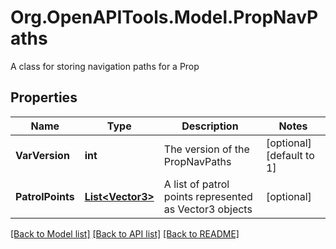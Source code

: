 # Org.OpenAPITools.Model.PropNavPaths
A class for storing navigation paths for a Prop

## Properties

Name | Type | Description | Notes
------------ | ------------- | ------------- | -------------
**VarVersion** | **int** | The version of the PropNavPaths | [optional] [default to 1]
**PatrolPoints** | [**List&lt;Vector3&gt;**](Vector3.md) | A list of patrol points represented as Vector3 objects | [optional] 

[[Back to Model list]](../README.md#documentation-for-models) [[Back to API list]](../README.md#documentation-for-api-endpoints) [[Back to README]](../README.md)

